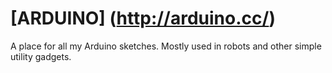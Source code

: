 # [ARDUINO] (http://arduino.cc/)

A place for all my Arduino sketches. Mostly used in robots and other simple utility gadgets.